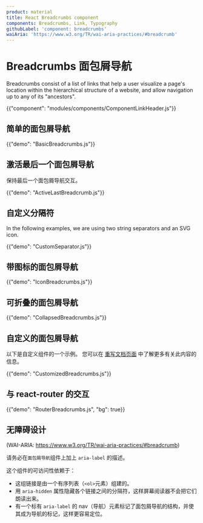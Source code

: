 ```yaml
---
product: material
title: React Breadcrumbs component
components: Breadcrumbs, Link, Typography
githubLabel: 'component: breadcrumbs'
waiAria: 'https://www.w3.org/TR/wai-aria-practices/#breadcrumb'
---
```


# Breadcrumbs 面包屑导航

<p class="description">Breadcrumbs consist of a list of links that help a user visualize a page's location within the hierarchical structure of a website, and allow navigation up to any of its "ancestors".</p>

{{"component": "modules/components/ComponentLinkHeader.js"}}

## 简单的面包屑导航

{{"demo": "BasicBreadcrumbs.js"}}

## 激活最后一个面包屑导航

保持最后一个面包屑导航交互。

{{"demo": "ActiveLastBreadcrumb.js"}}

## 自定义分隔符

In the following examples, we are using two string separators and an SVG icon.

{{"demo": "CustomSeparator.js"}}

## 带图标的面包屑导航

{{"demo": "IconBreadcrumbs.js"}}

## 可折叠的面包屑导航

{{"demo": "CollapsedBreadcrumbs.js"}}

## 自定义的面包屑导航

以下是自定义组件的一个示例。 您可以在 [重写文档页面](/customization/how-to-customize/) 中了解更多有关此内容的信息。

{{"demo": "CustomizedBreadcrumbs.js"}}

## 与 react-router 的交互

{{"demo": "RouterBreadcrumbs.js", "bg": true}}

## 无障碍设计

(WAI-ARIA: https://www.w3.org/TR/wai-aria-practices/#breadcrumb)

请务必在`面包屑导航`组件上加上 `aria-label` 的描述。

这个组件的可访问性依赖于：

- 这组链接是由一个有序列表（`<ol>`元素）组建的。
- 用 `aria-hidden` 属性隐藏各个链接之间的分隔符，这样屏幕阅读器不会把它们朗读出来。
- 有一个标有 `aria-label` 的 nav（导航）元素标记了面包屑导航的结构，并使其成为导航的标记，这样更容易定位。
